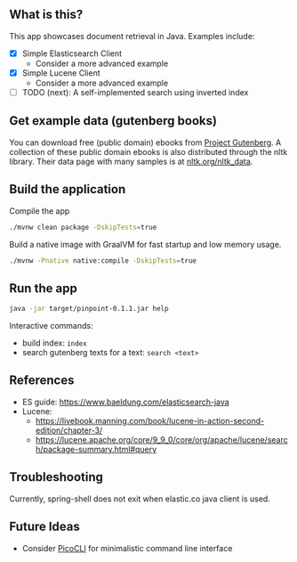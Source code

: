 ## What is this?

This app showcases document retrieval in Java.
Examples include:

* [x] Simple Elasticsearch Client
    * Consider a more advanced example
* [x] Simple Lucene Client
    * Consider a more advanced example
* [ ] TODO (next): A self-implemented search using inverted index

## Get example data (gutenberg books)

You can download free (public domain) ebooks from [Project Gutenberg](https://www.gutenberg.org/).
A collection of these public domain ebooks is also distributed through the nltk library.
Their data page with many samples is at [nltk.org/nltk_data](https://www.nltk.org/nltk_data/).

## Build the application

Compile the app

````bash
./mvnw clean package -DskipTests=true
````

Build a native image with GraalVM for fast startup and low memory usage.

```bash
./mvnw -Pnative native:compile -DskipTests=true
```

## Run the app

```bash
java -jar target/pinpoint-0.1.1.jar help
```

Interactive commands:

* build index: `index`
* search gutenberg texts for a text: `search <text>`

## References

* ES guide: https://www.baeldung.com/elasticsearch-java
* Lucene:
    * https://livebook.manning.com/book/lucene-in-action-second-edition/chapter-3/
    * https://lucene.apache.org/core/9_9_0/core/org/apache/lucene/search/package-summary.html#query

## Troubleshooting

Currently, spring-shell does not exit when elastic.co java client is used.

## Future Ideas

* Consider [PicoCLI](https://picocli.info/) for minimalistic command line interface